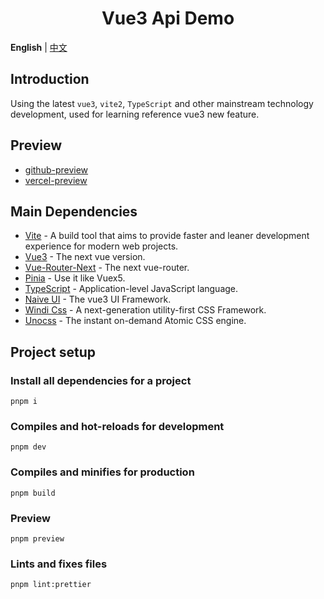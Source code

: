 <div align="center"> 
<h1>Vue3 Api Demo</h1>
</div>

**English** | [中文](./README.zh-CN.md)

## Introduction

Using the latest `vue3`, `vite2`, `TypeScript` and other mainstream technology development, used for learning reference vue3 new feature.

## Preview

- [github-preview](https://zmtlwzy.github.io/vue3-api-demo/)
- [vercel-preview](https://vue3-api-demo-zmtlwzy.vercel.app/)

## Main Dependencies

- [Vite](https://vitejs.dev/) - A build tool that aims to provide faster and leaner development experience for modern web projects.
- [Vue3](https://v3.vuejs.org/) - The next vue version.
- [Vue-Router-Next](https://next.router.vuejs.org/) - The next vue-router.
- [Pinia](https://pinia.esm.dev/) - Use it like Vuex5.
- [TypeScript](https://www.typescriptlang.org/) - Application-level JavaScript language.
- [Naive UI](https://www.naiveui.com/) - The vue3 UI Framework.
- [Windi Css](https://windicss.org/) - A next-generation utility-first CSS Framework.
- [Unocss](https://unocss.antfu.me/) - The instant on-demand Atomic CSS engine.

## Project setup

### Install all dependencies for a project

```
pnpm i
```

### Compiles and hot-reloads for development

```
pnpm dev
```

### Compiles and minifies for production

```
pnpm build
```

### Preview

```
pnpm preview
```

### Lints and fixes files

```
pnpm lint:prettier
```

